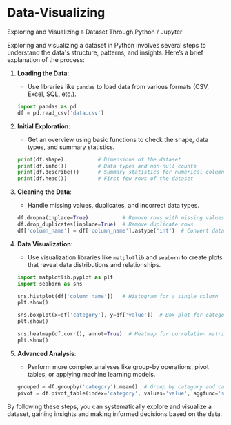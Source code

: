 # Data-Visualizing 
Exploring and Visualizing a Dataset Through Python /  Jupyter

Exploring and visualizing a dataset in Python involves several steps to understand the data's structure, patterns, and insights. Here’s a brief explanation of the process:

1. **Loading the Data**:
   - Use libraries like `pandas` to load data from various formats (CSV, Excel, SQL, etc.).
   ```python
   import pandas as pd
   df = pd.read_csv('data.csv')
   ```

2. **Initial Exploration**:
   - Get an overview using basic functions to check the shape, data types, and summary statistics.
   ```python
   print(df.shape)           # Dimensions of the dataset
   print(df.info())          # Data types and non-null counts
   print(df.describe())      # Summary statistics for numerical columns
   print(df.head())          # First few rows of the dataset
   ```

3. **Cleaning the Data**:
   - Handle missing values, duplicates, and incorrect data types.
   ```python
   df.dropna(inplace=True)           # Remove rows with missing values
   df.drop_duplicates(inplace=True)  # Remove duplicate rows
   df['column_name'] = df['column_name'].astype('int')  # Convert data types
   ```

4. **Data Visualization**:
   - Use visualization libraries like `matplotlib` and `seaborn` to create plots that reveal data distributions and relationships.
   ```python
   import matplotlib.pyplot as plt
   import seaborn as sns

   sns.histplot(df['column_name'])   # Histogram for a single column
   plt.show()

   sns.boxplot(x=df['category'], y=df['value'])  # Box plot for categories
   plt.show()

   sns.heatmap(df.corr(), annot=True)  # Heatmap for correlation matrix
   plt.show()
   ```

5. **Advanced Analysis**:
   - Perform more complex analyses like group-by operations, pivot tables, or applying machine learning models.
   ```python
   grouped = df.groupby('category').mean()  # Group by category and calculate mean
   pivot = df.pivot_table(index='category', values='value', aggfunc='sum')  # Pivot table
   ```

By following these steps, you can systematically explore and visualize a dataset, gaining insights and making informed decisions based on the data.
